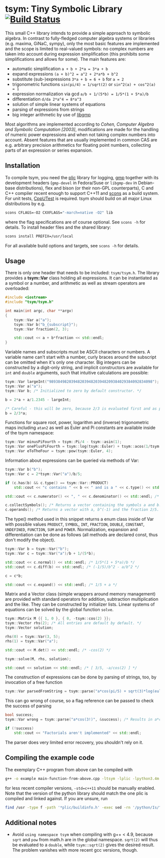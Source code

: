 
# tsym: Tiny Symbolic Library [![Build Status](https://travis-ci.org/lubgr/tsym.svg?branch=develop)](https://travis-ci.org/lubgr/tsym)

This small C++ library intends to provide a simple approach to symbolic algebra. In contrast to
fully-fledged computer algebra systems or libraries (e.g. maxima, GiNaC, sympy), only the most basic
features are implemented and the scope is limited to real-valued symbols: no complex numbers are
taken into account during expression simplification (this prohibits some simplifications and allows
for some). The main features are:

* automatic simplification `a + b + 2*a = 3*a + b`
* expand expressions `(a + b)^2 = a^2 + 2*a*b + b^2`
* substitute (sub-)expressions `3*a + b = 6 + b` for `a = 2`
* trigonometric functions `sin(pi/4) = 1/sqrt(2)` or `sin^2(a) + cos^2(a) = 1`
* expression normalization via gcd `a/b + 1/(5*b) = 1/5*(1 + 5*a)/b`
* differentiation `d/da 2*a^4 = 8*a^3`
* solution of simple linear systems of equations
* parsing of expressions from strings
* big integer arithmetic by use of [libgmp](https://gmplib.org)

Most algorithms are implemented according to _Cohen, Computer Algebra and Symbolic Computation
[2003]_, modifications are made for the handling of numeric power expressions and when not taking
complex numbers into account. Absent features that are usually implemented in common CAS are e.g.
arbitrary precision arithmetics for floating point numbers, collecting parts of an expression or
series expansion.


Installation
------------
To compile tsym, you need the [plic](https://github.com/lubgr/plic) library for logging,
[gmp](https://gmplib.org) together with its development headers (`gmp-devel` in Fedora/Suse or
`libgmp-dev` in Debian-base distributions), flex and bison (or their non-GPL counterparts),
C and C++ compiler recent enough to support C++11 and [scons](http://scons.org) as a build system.
For unit tests, [CppUTest](https://github.com/cpputest/cpputest) is required. tsym should build on
all major Linux distributions by e.g.
```bash
scons CFLAGS=-O2 CXXFLAGS="-march=native -O2" lib
```
where the flag specifications are of course optional. See `scons -h` for details. To install header
files and the shared library:
```bash
scons install PREFIX=/usr/local
```
For all available build options and targets, see `scons -h` for details.

Usage
-----
There is only one header that needs to be included: `tsym/tsym.h`. The library provides a
**tsym::Var** class holding all expressions. It can be instantiated as a symbol or a number, and
arithmetic as well as stream operators are overloaded:
```c++
#include <iostream>
#include "tsym/tsym.h"

int main(int argc, char **argv)
{
    tsym::Var a("a");
    tsym::Var b("b_{subscript}");
    tsym::Var fraction(2, 3);

    std::cout << a + b*fraction << std::endl;
}
```
Variable names and subscripts must be ASCII characters or numbers. A variable name can't start with
a number, curly braces around the subscript can be omitted when it's only one character. Big
integers can be constructed by a digit-only string, and implicit constructors are available for
`int` and `double` arguments, such that intuitive calculations are possible:
```c++
tsym::Var largeInt("98938498203948203948203948209384029384092834098");
tsym::Var a("a");
tsym::Var b; /* Initialized to zero by default constructor. */

b = 2*a + a/1.2345 - largeInt;

/* Careful - this will be zero, because 2/3 is evaluated first and as plain integral type: */
b = 2/3*a;
```
Functions for square root, power, logarithm and (inverse) trigonometric maps including `atan2` as
well as Euler and Pi constants are available inside of the tsym namespace:
```c++
tsym::Var minusPiFourth = tsym::Pi/4 - tsym::asin(1);
tsym::Var onePlusPiFourth = tsym::log(tsym::Euler) + tsym::acos(1/tsym::sqrt(2));
tsym::Var eToTheFour = tsym::pow(tsym::Euler, 4);
```
Information about expressions can be queried via methods of Var:
```c++
tsym::Var b("b");
tsym::Var c = 2*tsym::Var("a")/b/5;

if (c.has(b) && c.type() == tsym::Var::PRODUCT)
    std::cout << "c contains " << b << " and is a " << c.type() << std::endl;

std::cout << c.numerator() << ", " << c.denominator() << std::endl; /* 2*a, 5*b */

c.collectSymbols(); /* Returns a vector containing the symbols a and b. */
c.operands(); /* Returns a vector with a, b^(-1) and the fraction 2/5. */
```
The type() method used in this snippet returns a enum class inside of Var with possible values
`PRODUCT`, `SYMBOL`, `INT`, `FRACTION`, `DOUBLE`, `CONSTANT`, `UNDEFINED`, `FUNCTION`, `SUM` and
`POWER`. Normalization, expansion and differentiation can be done as follows (all methods are
declared const, thus don't modify the object).
```c++
tsym::Var b = tsym::Var("b");
tsym::Var c = tsym::Var("a")/b + 1/(5*b);

std::cout << c.normal() << std::endl; /* 1/5*(1 + 5*a)/b */
std::cout << c.diff(b) << std::endl; /* (-1/5)/b^2 - a/b^2 */

c = c*b;

std::cout << c.expand() << std::endl; /* 1/5 + a */
```
Matrix and a Vector class (simple wrappers around memory management) are provided with standard
operators for addition, subtraction multiplication and the like. They can be constructed by
initializer lists. Linear systems of equations can be solved by the global function `solve`.
```c++
tsym::Matrix M {{ 1, 0 }, { 0, -tsym::cos(2) }};
tsym::Vector rhs(2); /* All entries are default by default. */
tsym::Vector solution;

rhs(0) = tsym::Var(3, 5);
rhs(1) = tsym::Var("a");

std::cout << M.det() << std::endl; /* -cos(2) */

tsym::solve(M, rhs, solution);

std::cout << solution << std::endl; /* [ 3/5, -a/cos(2) ] */
```
The construction of expressions can be done by parsing of strings, too, by invocation of a free
function
```c++
tsym::Var parsedFromString = tsym::parse("a*cos(pi/5) + sqrt(3)*log(euler)");
```
This can go wrong of course, so a flag reference can be passed to check the success of parsing
```c++
bool success;
tsym::Var wrong = tsym::parse("a*cos(3!)", &success); /* Results in a*cos(3). */

if (!success)
    std::cout << "Factorials aren't implemented" << std::endl;
```
The parser does very limited error recovery, you shouldn't rely on it.

Compiling the example code
--------------------------

The exemplary C++ program from above can be compiled with
```bash
g++ -o example main-function-from-above.cpp -ltsym -lplic -lpython3.4m -lgmp
```
for less recent compiler versions, `-std=c++11` should be manually enabled. Note that the version of
the python library should match the one plic is compiled and linked against. If you are unsure, run
```bash
find /usr -type f -path '*plic/buildinfo.h' -exec sed -rn '/python/Is/^.*"(.*)"/\1/p' '{}' \;
```

Additional notes
----------------
* Avoid `using namespace tsym` when compiling with g++ < 4.9, because `sqrt` and `pow` from math.h
  are in the global namespace. `sqrt(2)` will thus be evaluated to a `double`, while `tsym::sqrt(2)`
  gives the desired result. The problem vanishes with more recent gcc versions, though.
